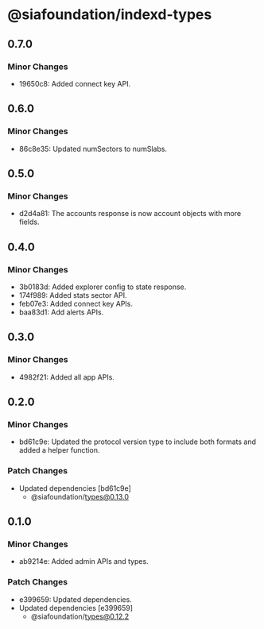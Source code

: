 # @siafoundation/indexd-types

## 0.7.0

### Minor Changes

- 19650c8: Added connect key API.

## 0.6.0

### Minor Changes

- 86c8e35: Updated numSectors to numSlabs.

## 0.5.0

### Minor Changes

- d2d4a81: The accounts response is now account objects with more fields.

## 0.4.0

### Minor Changes

- 3b0183d: Added explorer config to state response.
- 174f989: Added stats sector API.
- feb07e3: Added connect key APIs.
- baa83d1: Add alerts APIs.

## 0.3.0

### Minor Changes

- 4982f21: Added all app APIs.

## 0.2.0

### Minor Changes

- bd61c9e: Updated the protocol version type to include both formats and added a helper function.

### Patch Changes

- Updated dependencies [bd61c9e]
  - @siafoundation/types@0.13.0

## 0.1.0

### Minor Changes

- ab9214e: Added admin APIs and types.

### Patch Changes

- e399659: Updated dependencies.
- Updated dependencies [e399659]
  - @siafoundation/types@0.12.2
